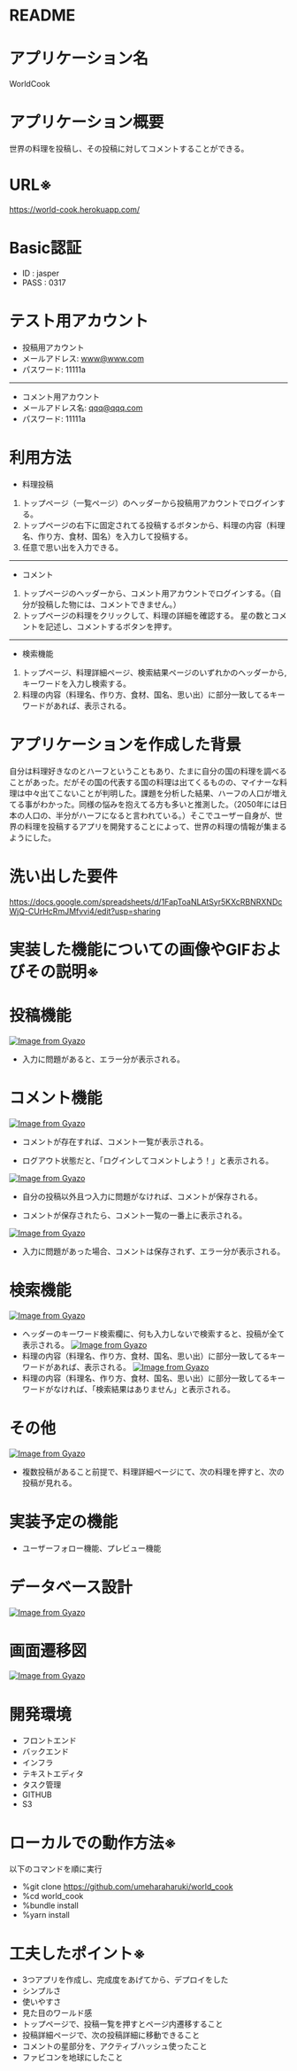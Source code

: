 # README

# アプリケーション名
WorldCook

# アプリケーション概要
世界の料理を投稿し、その投稿に対してコメントすることができる。

# URL※
https://world-cook.herokuapp.com/

# Basic認証
* ID : jasper
* PASS : 0317

# テスト用アカウント
* 投稿用アカウント
*  メールアドレス: www@www.com
*  パスワード: 11111a

-----------------------------

* コメント用アカウント
* メールアドレス名: qqq@qqq.com
* パスワード: 11111a

# 利用方法
* 料理投稿
1. トップページ（一覧ページ）のヘッダーから投稿用アカウントでログインする。
2. トップページの右下に固定されてる投稿するボタンから、料理の内容（料理名、作り方、食材、国名）を入力して投稿する。
3. 任意で思い出を入力できる。

-------------------------------
* コメント
1. トップページのヘッダーから、コメント用アカウントでログインする。（自分が投稿した物には、コメントできません。）
2. トップページの料理をクリックして、料理の詳細を確認する。
星の数とコメントを記述し、コメントするボタンを押す。

-------------------------------

* 検索機能
1. トップページ、料理詳細ページ、検索結果ページのいずれかのヘッダーから,キーワードを入力し検索する。
2. 料理の内容（料理名、作り方、食材、国名、思い出）に部分一致してるキーワードがあれば、表示される。


# アプリケーションを作成した背景
自分は料理好きなのとハーフということもあり、たまに自分の国の料理を調べることがあった。だがその国の代表する国の料理は出てくるものの、マイナーな料理は中々出てこないことが判明した。課題を分析した結果、ハーフの人口が増えてる事がわかった。同様の悩みを抱えてる方も多いと推測した。（2050年には日本の人口の、半分がハーフになると言われている。）そこでユーザー自身が、世界の料理を投稿するアプリを開発することによって、世界の料理の情報が集まるようにした。

# 洗い出した要件
https://docs.google.com/spreadsheets/d/1FapToaNLAtSyr5KXcRBNRXNDcWjQ-CUrHcRmJMfvvi4/edit?usp=sharing

# 実装した機能についての画像やGIFおよびその説明※

# 投稿機能

[![Image from Gyazo](https://i.gyazo.com/c148be8be44769a335e66cee87720189.gif)](https://gyazo.com/c148be8be44769a335e66cee87720189)

* 入力に問題があると、エラー分が表示される。

# コメント機能

[![Image from Gyazo](https://i.gyazo.com/c88155fa3303c4367190855a1fc16469.gif)](https://gyazo.com/c88155fa3303c4367190855a1fc16469)

* コメントが存在すれば、コメント一覧が表示される。

* ログアウト状態だと、「ログインしてコメントしよう！」と表示される。

[![Image from Gyazo](https://i.gyazo.com/a92d7296d220e0c47698bd7e16410628.gif)](https://gyazo.com/a92d7296d220e0c47698bd7e16410628)

* 自分の投稿以外且つ入力に問題がなければ、コメントが保存される。

* コメントが保存されたら、コメント一覧の一番上に表示される。

[![Image from Gyazo](https://i.gyazo.com/7e83c2434763e80839bd7ea8a5de8b05.gif)](https://gyazo.com/7e83c2434763e80839bd7ea8a5de8b05)

* 入力に問題があった場合、コメントは保存されず、エラー分が表示される。

# 検索機能
[![Image from Gyazo](https://i.gyazo.com/b6d0b616c406abba0628f7739ac8053a.jpg)](https://gyazo.com/b6d0b616c406abba0628f7739ac8053a)
* ヘッダーのキーワード検索欄に、何も入力しないで検索すると、投稿が全て表示される。
[![Image from Gyazo](https://i.gyazo.com/386b401163ec359312302429d6aad0ef.jpg)](https://gyazo.com/386b401163ec359312302429d6aad0ef)
* 料理の内容（料理名、作り方、食材、国名、思い出）に部分一致してるキーワードがあれば、表示される。
[![Image from Gyazo](https://i.gyazo.com/861ea1f7201dc70ec5537b2c476651cd.png)](https://gyazo.com/861ea1f7201dc70ec5537b2c476651cd)
* 料理の内容（料理名、作り方、食材、国名、思い出）に部分一致してるキーワードがなければ、「検索結果はありません」と表示される。

# その他

[![Image from Gyazo](https://i.gyazo.com/6d002673825e2e0954118424ebaf2d6c.gif)](https://gyazo.com/6d002673825e2e0954118424ebaf2d6c)

* 複数投稿があること前提で、料理詳細ページにて、次の料理を押すと、次の投稿が見れる。

# 実装予定の機能

* ユーザーフォロー機能、プレビュー機能

# データベース設計

[![Image from Gyazo](https://i.gyazo.com/95c1826a1affdf7c57c1a1fdad548ef0.png)](https://gyazo.com/95c1826a1affdf7c57c1a1fdad548ef0)

# 画面遷移図

[![Image from Gyazo](https://i.gyazo.com/9a872fdeca62f16779332d100a6a4a6b.png)](https://gyazo.com/9a872fdeca62f16779332d100a6a4a6b)

# 開発環境
* フロントエンド
* バックエンド
* インフラ
* テキストエディタ
* タスク管理
* GITHUB
* S3

# ローカルでの動作方法※
以下のコマンドを順に実行
* %git clone https://github.com/umeharaharuki/world_cook
* %cd world_cook
* %bundle install
* %yarn install

# 工夫したポイント※
* 3つアプリを作成し、完成度をあげてから、デプロイをした
* シンプルさ
* 使いやすさ
* 見た目のワールド感
* トップページで、投稿一覧を押すとページ内遷移すること
* 投稿詳細ページで、次の投稿詳細に移動できること
* コメントの星部分を、アクティブハッシュ使ったこと
* ファビコンを地球にしたこと